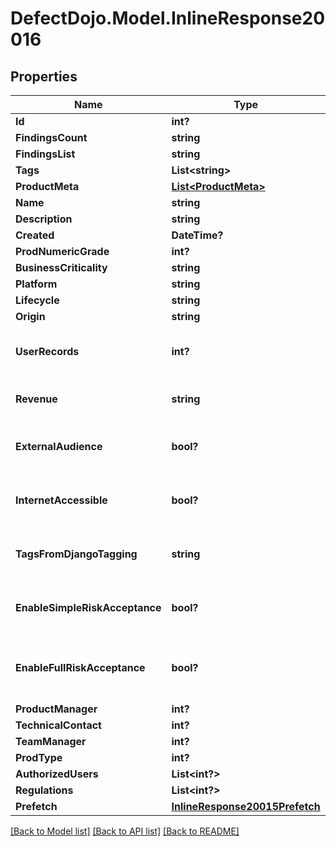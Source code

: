 # DefectDojo.Model.InlineResponse20016
## Properties

Name | Type | Description | Notes
------------ | ------------- | ------------- | -------------
**Id** | **int?** |  | [optional] 
**FindingsCount** | **string** |  | [optional] 
**FindingsList** | **string** |  | [optional] 
**Tags** | **List&lt;string&gt;** |  | [optional] 
**ProductMeta** | [**List&lt;ProductMeta&gt;**](ProductMeta.md) |  | [optional] 
**Name** | **string** |  | 
**Description** | **string** |  | 
**Created** | **DateTime?** |  | [optional] 
**ProdNumericGrade** | **int?** |  | [optional] 
**BusinessCriticality** | **string** |  | [optional] 
**Platform** | **string** |  | [optional] 
**Lifecycle** | **string** |  | [optional] 
**Origin** | **string** |  | [optional] 
**UserRecords** | **int?** | Estimate the number of user records within the application. | [optional] 
**Revenue** | **string** | Estimate the application&#39;s revenue. | [optional] 
**ExternalAudience** | **bool?** | Specify if the application is used by people outside the organization. | [optional] 
**InternetAccessible** | **bool?** | Specify if the application is accessible from the public internet. | [optional] 
**TagsFromDjangoTagging** | **string** | Temporary archive with tags from the previous tagging library we used | [optional] 
**EnableSimpleRiskAcceptance** | **bool?** | Allows simple risk acceptance by checking/unchecking a checkbox. | [optional] 
**EnableFullRiskAcceptance** | **bool?** | Allows full risk acceptanc using a risk acceptance form, expiration date, uploaded proof, etc. | [optional] 
**ProductManager** | **int?** |  | [optional] 
**TechnicalContact** | **int?** |  | [optional] 
**TeamManager** | **int?** |  | [optional] 
**ProdType** | **int?** |  | 
**AuthorizedUsers** | **List&lt;int?&gt;** |  | [optional] 
**Regulations** | **List&lt;int?&gt;** |  | [optional] 
**Prefetch** | [**InlineResponse20015Prefetch**](InlineResponse20015Prefetch.md) |  | [optional] 

[[Back to Model list]](../README.md#documentation-for-models) [[Back to API list]](../README.md#documentation-for-api-endpoints) [[Back to README]](../README.md)

